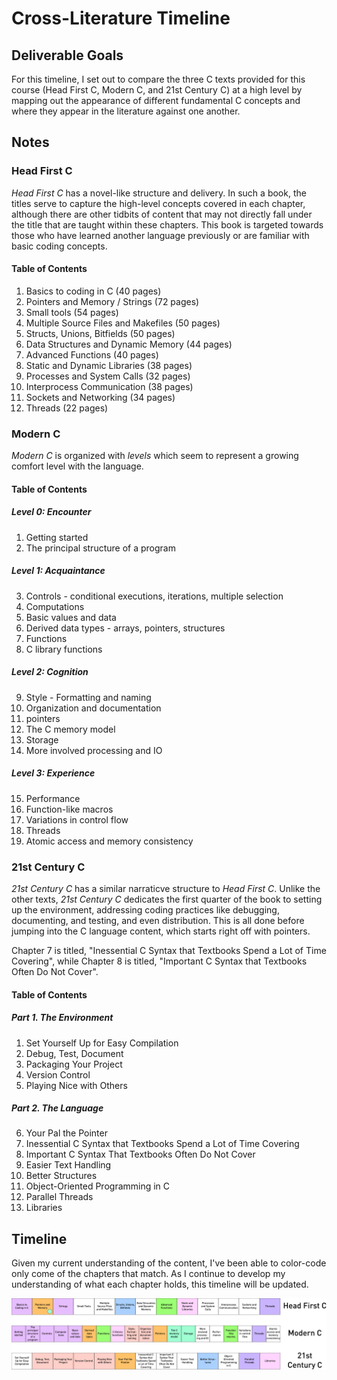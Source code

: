 # Cross-Literature Timeline

## Deliverable Goals

For this timeline, I set out to compare the three C texts provided for this course (Head First C, Modern C, and 21st Century C) at a high level by mapping out the appearance of different fundamental C concepts and where they appear in the literature against one another.

## Notes

### Head First C

*Head First C* has a novel-like structure and delivery. In such a book, the titles serve to capture the high-level concepts covered in each chapter, although there are other tidbits of content that may not directly fall under the title that are taught within these chapters. This book is targeted towards those who have learned another language previously or are familiar with basic coding concepts.

#### Table of Contents

1. Basics to coding in C (40 pages)
2. Pointers and Memory / Strings (72 pages)
3. Small tools (54 pages)
4. Multiple Source Files and Makefiles (50 pages)
5. Structs, Unions, Bitfields (50 pages)
6. Data Structures and Dynamic Memory (44 pages)
7. Advanced Functions (40 pages)
8. Static and Dynamic Libraries (38 pages)
9. Processes and System Calls (32 pages)
10. Interprocess Communication (38 pages)
11. Sockets and Networking (34 pages)
12. Threads (22 pages)

### Modern C

*Modern C* is organized with *levels* which seem to represent a growing comfort level with the language.

#### Table of Contents

##### Level 0: Encounter

1. Getting started
2. The principal structure of a program

##### Level 1: Acquaintance

3. Controls - conditional executions, iterations, multiple selection
4. Computations
5. Basic values and data
6. Derived data types - arrays, pointers, structures
7. Functions
8. C library functions

##### Level 2: Cognition

9. Style - Formatting and naming
10. Organization and documentation
11. pointers
12. The C memory model
13. Storage
14. More involved processing and IO

##### Level 3: Experience

15. Performance
16. Function-like macros
17. Variations in control flow
18. Threads
19. Atomic access and memory consistency

### 21st Century C

*21st Century C* has a similar narraticve structure to *Head First C*. Unlike the other texts, *21st Century C* dedicates the first quarter of the book to setting up the environment, addressing coding practices like debugging, documenting, and testing, and even distribution. This is all done before jumping into the C language content, which starts right off with pointers.

Chapter 7 is titled, "Inessential C Syntax that Textbooks Spend a Lot of Time Covering", while Chapter 8 is titled, "Important C Syntax that Textbooks Often Do Not Cover".

#### Table of Contents

##### Part 1. The Environment

1. Set Yourself Up for Easy Compilation
2. Debug, Test, Document
3. Packaging Your Project
4. Version Control
5. Playing Nice with Others

##### Part 2. The Language

6. Your Pal the Pointer
7. Inessential C Syntax that Textbooks Spend a Lot of Time Covering
8. Important C Syntax That Textbooks Often Do Not Cover
9. Easier Text Handling
10. Better Structures
11. Object-Oriented Programming in C
12. Parallel Threads
13. Libraries

## Timeline

Given my current understanding of the content, I've been able to color-code only come of the chapters that match. As I continue to develop my understanding of what each chapter holds, this timeline will be updated.

![Timeline of Chapters Across Books](timeline.png)
